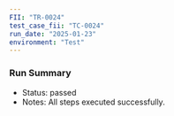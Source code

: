 ```yaml
---
FII: "TR-0024"
test_case_fii: "TC-0024"
run_date: "2025-01-23"
environment: "Test"
---
```


### Run Summary
- Status: passed
- Notes: All steps executed successfully.